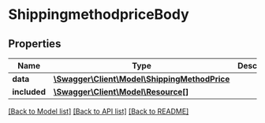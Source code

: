 # ShippingmethodpriceBody

## Properties
Name | Type | Description | Notes
------------ | ------------- | ------------- | -------------
**data** | [**\Swagger\Client\Model\ShippingMethodPrice**](ShippingMethodPrice.md) |  | [optional] 
**included** | [**\Swagger\Client\Model\Resource[]**](Resource.md) |  | [optional] 

[[Back to Model list]](../../README.md#documentation-for-models) [[Back to API list]](../../README.md#documentation-for-api-endpoints) [[Back to README]](../../README.md)

